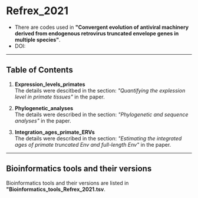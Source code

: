 # Refrex_2021  
- There are codes used in **"Convergent evolution of antiviral machinery derived from endogenous retrovirus truncated envelope genes in multiple species"**.  
- DOI:   


**  **
## Table of Contents
1. **Expression_levels_primates**  
The details were descitbed in the section: *"Quantifying the explession level in primate tissues"* in the paper.  

2. **Phylogenetic_analyses**  
The details were described in the section: *"Phylogenetic and sequence analyses"* in the paper.  

3. **Integration_ages_primate_ERVs**  
The details were described in the section: *"Estimating the integrated ages of primate truncated Env and full-length Env"* in the paper.  


** **
## Bioinformatics tools and their versions  
Bioinformatics tools and their versions are listed in **"Bioinformatics_tools_Refrex_2021.tsv**.   
